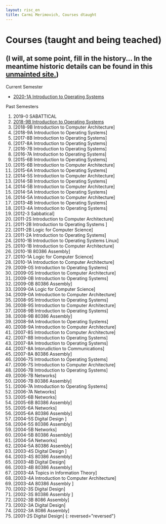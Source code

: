 ```yaml
---
layout: risc_en
title: Carmi Merimovich, Courses dtaught
---
```

# Courses (taught and being teached)

## (I will, at some point, fill in the history... In the meantime historic details can be found in this [unmainted site.](http://www2.mta.ac.il/~carmi))
		
Current Semester
- [2020-1A Introduction to Operating Systems](2020-1A-OS/)

Past Semesters
1.  2019-0 SABATTICAL
1. [2018-9B Introduction to Operating Systems](2018-9B-OS/)
1. [2018-9B Introduction to Computer Architecture]
1. [2018-9A Introduction to Operating Systems]
1. [2017-8B Introduction to Operating Systems]
1. [2017-8A Introduction to Operating Systems]
1. [2016-7B Introduction to Operating Systems]
1. [2016-7A Introduction to Operating Systems]
1. [2015-6B Introduction to Operating Systems]
1. [2015-6B Introduction to Computer Architecture]
1. [2015-6A Introduction to Operating Systems]
1. [2014-5S Introduction to Computer Architecture]
1. [2014-5B Introduction to Operating Systems]
1. [2014-5B Introduction to Computer Architecture]
1. [2014-5A Introduction to Operating Systems]
1. [2014-5A Introduction to Computer Architecture]
1. [2013-4B Introduction to Operating Systems]
1. [2013-4A Introduction to Operating Systems]
1. [2012-3 Sabbatical]
1. [2011-2S Introduction to Computer Architecture]
1. [2011-2B Introduction to Operating Systems ]
1. [2011-2B Logic for Computer Science]
1. [2011-2A Introduction to Operating Systems]
1. [2010-1B Introduction to Operating Systems Linux]
1. [2010-1B Introduction to Computer Architecture]
1. [2010-1B 80386 Assembly]
1. [2010-1A Logic for Computer Science]
1. [2010-1A Introduction to Computer Architecture]
1. [2009-0S Introduction to Operating Systems]
1. [2009-0S Introduction to Computer Architecture]
1. [2009-0B Introduction to Operating Systems]
1. [2009-0B 80386 Assembly]
1. [2009-0A Logic for Computer Science]
1. [2009-0A Introduction to Computer Architecture]
1. [2008-9S Introduction to Operating Systems]
1. [2008-9S Introduction to Computer Architecture]
1. [2008-9B Introduction to Operating Systems]
1. [2008-9B 80386 Assembly]
1. [2008-9A Introduction to Operating Systems]
1. [2008-9A Introduction to Computer Architecture]
1. [2007-8S Introduction to Computer Architecture]
1. [2007-8B Introduction to Operating Systems]
1. [2007-8A Introduction to Operating Systems]
1. [2007-8A Intorudiction to Communications]
1. [2007-8A 80386 Assembly]
1. [2006-7S Introduction to Operating Systems]
1. [2006-7S Introduction to Computer Architecture]
1. [2006-7B Introduction to Operating Systems]
1. [2006-7B Networks]
1. [2006-7B 80386 Assembly]
1. [2006-7A Introduction to Operating Systems]
1. [2006-7A Networks]
1. [2005-6B Networks]
1. [2005-6B 80386 Assembly]
1. [2005-6A Networks]
1. [2005-6A 80386 Assembly]
1. [2004-5S Digital Design ]
1. [2004-5S 80386 Assembly]
1. [2004-5B Networks]
1. [2004-5B 80386 Assembly]
1. [2004-5A Networks]
1. [2004-5A 80386 Assembly]
1. [2003-4S Digital Design ]
1. [2003-4S 80386 Assembly]
1. [2003-4B Digital Design]
1. [2003-4B 80386 Assembly]
1. [2003-4A Topics in Information Theory]
1. [2003-4A Introduction to Computer Architecture]
1. [2003-4A 80386 Assembly ]
1. [2002-3S Digital Design]
1. [2002-3S 80386 Assembly ]
1. [2002-3B 8086 Assembly]
1. [2002-3A Digital Design]
1. [2002-3A 8086 Assembly]
1. [2001-2S Digital Design]
{: reversed="reversed"}
